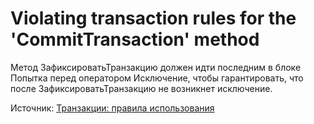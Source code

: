 # Violating transaction rules for the 'CommitTransaction' method

Метод ЗафиксироватьТранзакцию должен идти последним в блоке Попытка перед оператором Исключение, чтобы  гарантировать, что после ЗафиксироватьТранзакцию не возникнет исключение.

Источник: [Транзакции: правила использования](https://its.1c.ru/db/v8std/content/783/hdoc/_top/)
